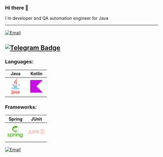 ### Hi there 👋

I`m developer and QA automation engineer for Java

---

<a href="mailto:Andrey.Vorobev.AQA@gmail.com" title="Email"><img alt="Email" src="https://img.shields.io/badge/Gmail-D14836?style=for-the-badge&logo=gmail&logoColor=white" height="30" align="center"/></a>

[![Telegram Badge](https://img.shields.io/badge/Telegram-blue?style=for-the-badge&logo=telegram&logoColor=white)](https://t.me/andreyjqa)
---

### Languages:
| Java | Kotlin |
|----------|----------|
| <img src="https://github.com/devicons/devicon/blob/master/icons/java/java-original-wordmark.svg" title="Java"  alt="Java" width="55" height="55"/> |  <img src="https://github.com/devicons/devicon/blob/master/icons/kotlin/kotlin-plain.svg" title="Kotlin"  alt="Kotlin" width="55" height="55"/> |

### Frameworks: 
| Spring | JUnit | 
|----------|----------|
| <img src="https://github.com/devicons/devicon/blob/master/icons/spring/spring-original-wordmark.svg" title="Spring" alt="Spring" width="55" height="55"/> |  <img src="https://github.com/devicons/devicon/blob/master/icons/junit/junit-line-wordmark.svg" title="JUnit"  alt="JUnit" width="55" height="55"/> |

<a href="mailto:Andrey.Vorobev.AQA@gmail.com" title="Email"><img alt="Email" src="https://img.shields.io/badge/Gmail-D14836?style=for-the-badge&logo=gmail&logoColor=white" height="30" align="center"/></a>
